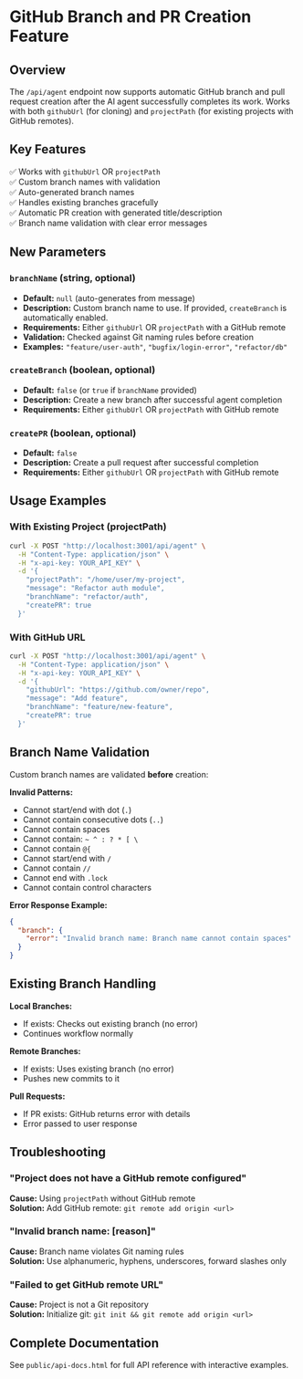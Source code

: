 # GitHub Branch and PR Creation Feature

## Overview

The `/api/agent` endpoint now supports automatic GitHub branch and pull request creation after the AI agent successfully completes its work. Works with both `githubUrl` (for cloning) and `projectPath` (for existing projects with GitHub remotes).

## Key Features

✅ Works with `githubUrl` OR `projectPath`  
✅ Custom branch names with validation  
✅ Auto-generated branch names  
✅ Handles existing branches gracefully  
✅ Automatic PR creation with generated title/description  
✅ Branch name validation with clear error messages  

## New Parameters

### `branchName` (string, optional)
- **Default:** `null` (auto-generates from message)
- **Description:** Custom branch name to use. If provided, `createBranch` is automatically enabled.
- **Requirements:** Either `githubUrl` OR `projectPath` with a GitHub remote
- **Validation:** Checked against Git naming rules before creation
- **Examples:** `"feature/user-auth"`, `"bugfix/login-error"`, `"refactor/db"`

### `createBranch` (boolean, optional)
- **Default:** `false` (or `true` if `branchName` provided)
- **Description:** Create a new branch after successful agent completion
- **Requirements:** Either `githubUrl` OR `projectPath` with GitHub remote

### `createPR` (boolean, optional)
- **Default:** `false`  
- **Description:** Create a pull request after successful completion
- **Requirements:** Either `githubUrl` OR `projectPath` with GitHub remote

## Usage Examples

### With Existing Project (projectPath)

```bash
curl -X POST "http://localhost:3001/api/agent" \
  -H "Content-Type: application/json" \
  -H "x-api-key: YOUR_API_KEY" \
  -d '{
    "projectPath": "/home/user/my-project",
    "message": "Refactor auth module",
    "branchName": "refactor/auth",
    "createPR": true
  }'
```

### With GitHub URL

```bash
curl -X POST "http://localhost:3001/api/agent" \
  -H "Content-Type: application/json" \
  -H "x-api-key: YOUR_API_KEY" \
  -d '{
    "githubUrl": "https://github.com/owner/repo",
    "message": "Add feature",
    "branchName": "feature/new-feature",
    "createPR": true
  }'
```

## Branch Name Validation

Custom branch names are validated **before** creation:

**Invalid Patterns:**
- Cannot start/end with dot (`.`)
- Cannot contain consecutive dots (`..`)
- Cannot contain spaces
- Cannot contain: `~ ^ : ? * [ \`
- Cannot contain `@{`
- Cannot start/end with `/`
- Cannot contain `//`
- Cannot end with `.lock`
- Cannot contain control characters

**Error Response Example:**
```json
{
  "branch": {
    "error": "Invalid branch name: Branch name cannot contain spaces"
  }
}
```

## Existing Branch Handling

**Local Branches:**
- If exists: Checks out existing branch (no error)
- Continues workflow normally

**Remote Branches:**
- If exists: Uses existing branch (no error)  
- Pushes new commits to it

**Pull Requests:**
- If PR exists: GitHub returns error with details
- Error passed to user response

## Troubleshooting

### "Project does not have a GitHub remote configured"
**Cause:** Using `projectPath` without GitHub remote  
**Solution:** Add GitHub remote: `git remote add origin <url>`

### "Invalid branch name: [reason]"
**Cause:** Branch name violates Git naming rules  
**Solution:** Use alphanumeric, hyphens, underscores, forward slashes only

### "Failed to get GitHub remote URL"
**Cause:** Project is not a Git repository  
**Solution:** Initialize git: `git init && git remote add origin <url>`

## Complete Documentation

See `public/api-docs.html` for full API reference with interactive examples.
